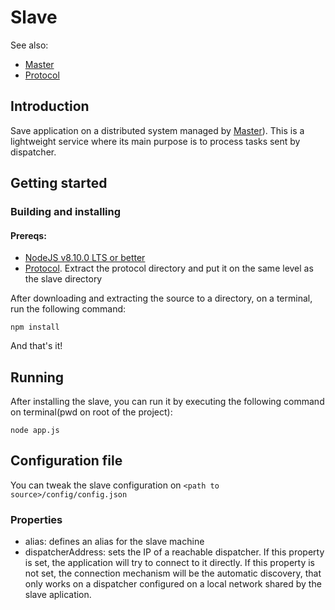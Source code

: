 # Slave

See also: 

- [Master](https://github.com/comnetunb/DisysBot-Master)
- [Protocol](https://github.com/comnetunb/DisysBot-Protocol)

## Introduction
Save application on a distributed system managed by [Master](https://github.com/comnetunb/DisysBot-Master)). This is a lightweight  service where its main purpose is to process tasks sent by dispatcher.

## Getting started

### Building and installing

#### Prereqs:
- [NodeJS v8.10.0 LTS or better](https://nodejs.org/en/)
- [Protocol](https://github.com/comnetunb/protocol). Extract the protocol directory and put it on the same level as the slave directory

After downloading and extracting the source to a directory, on a terminal, run the following command:

    npm install
    
And that's it!

## Running
After installing the slave, you can run it by executing the following command on terminal(pwd on root of the project):

    node app.js

## Configuration file
You can tweak the slave configuration on `<path to source>/config/config.json`

### Properties
- alias: defines an alias for the slave machine
- dispatcherAddress: sets the IP of a reachable dispatcher. If this property is set, the application will try to connect to it directly. If this property is not set, the connection mechanism will be the automatic discovery, that only works on a dispatcher configured on a local network shared by the slave aplication.
